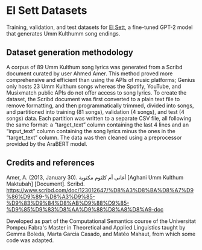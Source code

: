 # El Sett Datasets
Training, validation, and test datasets for [El Sett](https://colab.research.google.com/drive/1wdeh6w5Tm1CTFD-kJ1xMA4iO6qkpcf_Y#scrollTo=mmPdHLx5TiKC), a fine-tuned GPT-2 model that generates Umm Kulthumm song endings.

## Dataset generation methodology
A corpus of 89 Umm Kulthum song lyrics was generated from a Scribd document curated by user Ahmed Amer. This method proved more comprehensive and efficient than using the APIs of music platforms; Genius only hosts 23 Umm Kulthum songs whereas the Spotify, YouTube, and Musixmatch public APIs do not offer access to song lyrics. To create the dataset, the Scribd document was first converted to a plain text file to remove formatting, and then programmatically trimmed, divided into songs, and partitioned into training (81 songs), validation (4 songs), and test (4 songs) data. Each partition was written to a separate CSV file, all following the same format: a “target_text” column containing the last 4 lines and an “input_text” column containing the song lyrics minus the ones in the “target_text” column. The data was then cleaned using a preprocessor provided by the AraBERT model.

## Credits and references
Amer, A. (2013, January 30). أغانى أم كلثوم مكتوبة [Aghani Umm Kulthum Maktubah] [Document]. Scribd. https://www.scribd.com/doc/123012647/%D8%A3%D8%BA%D8%A7%D9%86%D9%89-%D8%A3%D9%85-%D9%83%D9%84%D8%AB%D9%88%D9%85-%D9%85%D9%83%D8%AA%D9%88%D8%A8%D8%A9-doc

Developed as part of the Computational Semantics course of the Universitat Pompeu Fabra's Master in Theoretical and Applied Linguistics taught by Gemma Boleda, Marta Garcia Casado, and Matéo Mahaut, from which some code was adapted.


